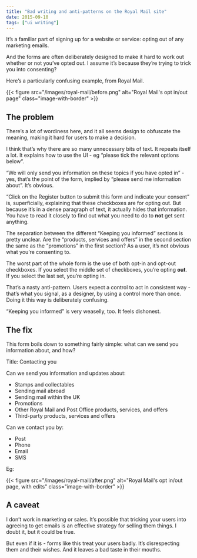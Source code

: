 ```yaml
---
title: "Bad writing and anti-patterns on the Royal Mail site"
date: 2015-09-10
tags: ["ui writing"]
---
```


It’s a familiar part of signing up for a website or service: opting out of any marketing emails.

And the forms are often deliberately designed to make it hard to work out whether or not you’ve opted out. I assume it’s because they’re trying to trick you into consenting?

Here’s a particularly confusing example, from Royal Mail.

{{< figure src="/images/royal-mail/before.png" alt="Royal Mail's opt in/out page" class="image-with-border" >}}

## The problem

There’s a lot of wordiness here, and it all seems design to obfuscate the meaning, making it hard for users to make a decision. 

I think that’s why there are so many unnecessary bits of text. It repeats itself a lot. It explains how to use the UI - eg “please tick the relevant options below”. 

“We will only send you information on these topics if you have opted in” - yes, that’s the point of the form, implied by “please send me information about”. It’s obvious. 

“Click on the Register button to submit this form and indicate your consent” is, superficially, explaining that these checkboxes are for opting out. But because it’s in a dense paragraph of text, it actually hides that information. You have to read it closely to find out what you need to do to **not** get sent anything.

The separation between the different “Keeping you informed” sections is pretty unclear. Are the “products, services and offers” in the second section the same as the “promotions” in the first section? As a user, it’s not obvious what you’re consenting to.

The worst part of the whole form is the use of both opt-in and opt-out checkboxes. If you select the middle set of checkboxes, you’re opting **out**. If you select the last set, you’re opting in.

That’s a nasty anti-pattern. Users expect a control to act in consistent way - that’s what you signal, as a designer, by using a control more than once. Doing it this way is deliberately confusing. 

“Keeping you informed” is very weaselly, too. It feels dishonest.

## The fix

This form boils down to something fairly simple: what can we send you information about, and how? 

Title: Contacting you

Can we send you information and updates about:

- Stamps and collectables
- Sending mail abroad
- Sending mail within the UK
- Promotions
- Other Royal Mail and Post Office products, services, and offers
- Third-party products, services and offers

Can we contact you by:

- Post
- Phone
- Email
- SMS

Eg:

{{< figure src="/images/royal-mail/after.png" alt="Royal Mail's opt in/out page, with edits" class="image-with-border" >}}

## A caveat

I don’t work in marketing or sales. It’s possible that tricking your users into agreeing to get emails is an effective strategy for selling them things. I doubt it, but it could be true. 

But even if it is - forms like this treat your users badly. It’s disrespecting them and their wishes. And it leaves a bad taste in their mouths. 

<!-- https://uiwriting.tumblr.com/post/128776205669/bad-writing-and-anti-patterns-on-the-royal-mail -->

